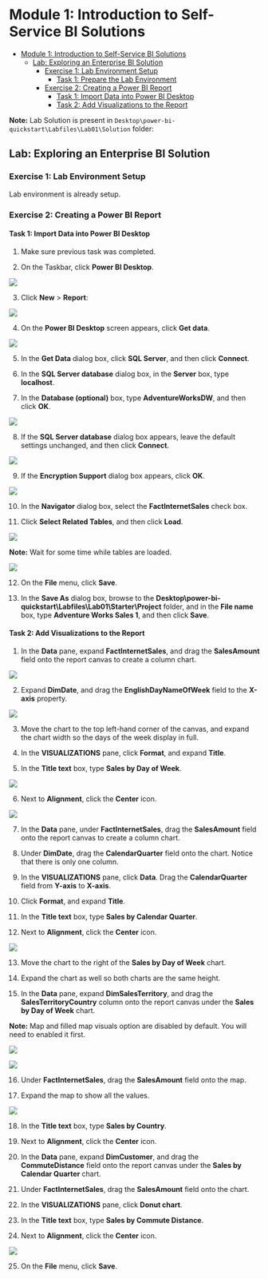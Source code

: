 # Module 1: Introduction to Self-Service BI Solutions

- [Module 1: Introduction to Self-Service BI Solutions](#module-1-introduction-to-self-service-bi-solutions)
  - [Lab: Exploring an Enterprise BI Solution](#lab-exploring-an-enterprise-bi-solution)
    - [Exercise 1: Lab Environment Setup](#exercise-1-viewing-reports)
      - [Task 1: Prepare the Lab Environment](#task-1-prepare-the-lab-environment)
    - [Exercise 2: Creating a Power BI Report](#exercise-2-creating-a-power-bi-report)
      - [Task 1: Import Data into Power BI Desktop](#task-1-import-data-into-power-bi-desktop)
      - [Task 2: Add Visualizations to the Report](#task-2-add-visualizations-to-the-report)

**Note:** Lab Solution is present in `Desktop\power-bi-quickstart\Labfiles\Lab01\Solution` folder:

## Lab: Exploring an Enterprise BI Solution

### Exercise 1: Lab Environment Setup

Lab environment is already setup.

### Exercise 2: Creating a Power BI Report

#### Task 1: Import Data into Power BI Desktop

1. Make sure previous task was completed.

2. On the Taskbar, click **Power BI Desktop**.

![](./images/s3.png)

3. Click **New** > **Report**:

![](./images/new.png)

4. On the **Power BI Desktop** screen appears, click **Get data**.

![](./images/s4.png)

5. In the **Get Data** dialog box, click **SQL Server**, and then click **Connect**.

6. In the **SQL Server database** dialog box, in the **Server** box, type **localhost**.

7. In the **Database (optional)** box, type **AdventureWorksDW**, and then click **OK**.

![](./images/s5.png)

8. If the **SQL Server database** dialog box appears, leave the default settings unchanged, and then click **Connect**.

![](./images/s6_0.png)

9. If the **Encryption Support** dialog box appears, click **OK**.

![](./images/s6.png)

10. In the **Navigator** dialog box, select the **FactInternetSales** check box.

11. Click **Select Related Tables**, and then click **Load**.

![](./images/s7.png)

**Note:** Wait for some time while tables are loaded.

![](./images/s8.png)

12. On the **File** menu, click **Save**.

13. In the **Save As** dialog box, browse to the **Desktop\\power-bi-quickstart\\Labfiles\\Lab01\\Starter\\Project** folder, and in the **File name** box, type **Adventure Works Sales 1**, and then click **Save**.

#### Task 2: Add Visualizations to the Report

1. In the **Data** pane, expand **FactInternetSales**, and drag the **SalesAmount** field onto the report canvas to create a column chart.

![](./images/s9.png)

2. Expand **DimDate**, and drag the **EnglishDayNameOfWeek** field to the **X-axis** property.

![](./images/s10.png)

3. Move the chart to the top left-hand corner of the canvas, and expand the chart width so the days of the week display in full.

4. In the **VISUALIZATIONS** pane, click **Format**, and expand **Title**.

5. In the **Title text** box, type **Sales by Day of Week**.

![](./images/1.png)

6. Next to **Alignment**, click the **Center** icon.

![](./images/align.png)

7. In the **Data** pane, under **FactInternetSales**, drag the **SalesAmount** field onto the report canvas to create a column chart.

8. Under **DimDate**, drag the **CalendarQuarter** field onto the chart. Notice that there is only one column.

9. In the **VISUALIZATIONS** pane, click **Data**. Drag the **CalendarQuarter** field from **Y-axis** to **X-axis**.

10. Click **Format**, and expand **Title**.

11. In the **Title text** box, type **Sales by Calendar Quarter**.

12. Next to **Alignment**, click the **Center** icon.

![](./images/salign.png)

13. Move the chart to the right of the **Sales by Day of Week** chart.

14. Expand the chart as well so both charts are the same height.

15. In the **Data** pane, expand **DimSalesTerritory**, and drag the **SalesTerritoryCountry** column onto the report canvas under the **Sales by Day of Week** chart.

**Note:** Map and filled map visuals option are disabled by default. You will need to enabled it first.

![](./images/s13.png)

![](./images/s14.png)

16. Under **FactInternetSales**, drag the **SalesAmount** field onto the map.

17. Expand the map to show all the values.

![](./images/2.png)

18. In the **Title text** box, type **Sales by Country**.

19. Next to **Alignment**, click the **Center** icon.

20. In the **Data** pane, expand **DimCustomer**, and drag the **CommuteDistance** field onto the report canvas under the **Sales by Calendar Quarter** chart.

21. Under **FactInternetSales**, drag the **SalesAmount** field onto the chart.

22. In the **VISUALIZATIONS** pane, click **Donut chart**.

23. In the **Title text** box, type **Sales by Commute Distance**.

24. Next to **Alignment**, click the **Center** icon.

![](./images/s15.png)

25. On the **File** menu, click **Save**.
